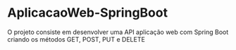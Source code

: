 # AplicacaoWeb-SpringBoot
O projeto consiste em desenvolver uma API aplicação web com Spring Boot criando os métodos GET, POST, PUT e DELETE 

<img align="center" src=""/>
